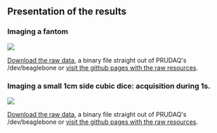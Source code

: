 ## Presentation of the results

### Imaging a fantom


![](https://raw.githubusercontent.com/kelu124/echomods/master/include/20160822/20160822-205141.gif)

[Download the raw data](https://github.com/kelu124/echomods/raw/master/include/20160822/20160822-205141.bin), a binary file straight out of PRUDAQ's /dev/beaglebone or [visit the github pages with the raw resources](https://github.com/kelu124/echomods/tree/master/include/20160822).


### Imaging a small 1cm side cubic dice: acquisition during 1s.


![](https://raw.githubusercontent.com/kelu124/echomods/master/include/20160814/sonde3V_1.gif)

[Download the raw data](https://github.com/kelu124/echomods/raw/master/include/20160814/sonde3V_1.tar.bz2), a binary file straight out of PRUDAQ's /dev/beaglebone or [visit the github pages with the raw resources](https://github.com/kelu124/echomods/tree/master/include/20160814).



